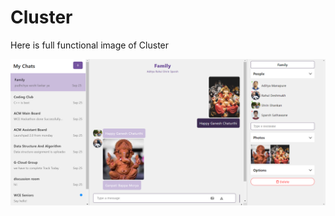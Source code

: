 # Cluster

Here is full functional image of Cluster

<img align="center" src="./ReadmeImage/Screenshot 2021-09-26 011051.png" />
